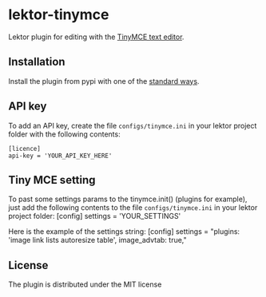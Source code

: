 # lektor-tinymce
Lektor plugin for editing with the [TinyMCE text editor](https://www.tiny.cloud/features).

## Installation
Install the plugin from pypi with one of the [standard ways](https://www.getlektor.com/docs/plugins/).

## API key
To add an API key, create the file `configs/tinymce.ini` in your lektor project folder with the following contents:

    [licence]
    api-key = 'YOUR_API_KEY_HERE'

## Tiny MCE setting
To past some settings params to the tinymce.init() (plugins for example), just add the following contents to the file `configs/tinymce.ini` in your lektor project folder:
    [config]
    settings = 'YOUR_SETTINGS'

Here is the example of the settings string:
    [config]
    settings = "plugins: 'image link lists autoresize table', image_advtab: true,"

## License
The plugin is distributed under the MIT license
